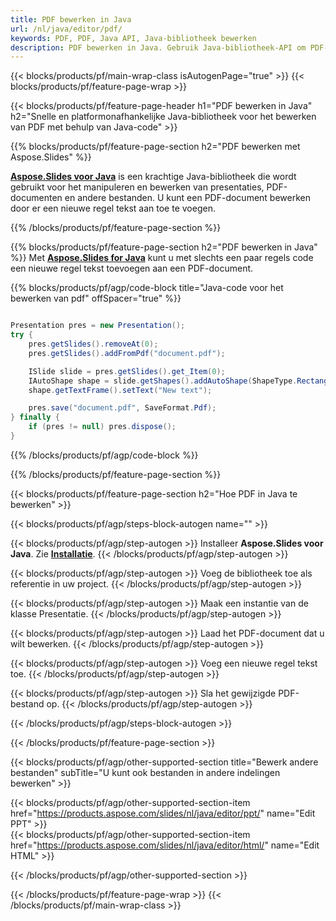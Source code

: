 ```yaml
---
title: PDF bewerken in Java
url: /nl/java/editor/pdf/
keywords: PDF, PDF, Java API, Java-bibliotheek bewerken
description: PDF bewerken in Java. Gebruik Java-bibliotheek-API om PDF-document te bewerken
---
```


{{< blocks/products/pf/main-wrap-class isAutogenPage="true" >}}
{{< blocks/products/pf/feature-page-wrap >}}

{{< blocks/products/pf/feature-page-header h1="PDF bewerken in Java" h2="Snelle en platformonafhankelijke Java-bibliotheek voor het bewerken van PDF met behulp van Java-code" >}}

{{% blocks/products/pf/feature-page-section h2="PDF bewerken met Aspose.Slides" %}}

[**Aspose.Slides voor Java**](https://products.aspose.com/slides/nl/java/) is een krachtige Java-bibliotheek die wordt gebruikt voor het manipuleren en bewerken van presentaties, PDF-documenten en andere bestanden. U kunt een PDF-document bewerken door er een nieuwe regel tekst aan toe te voegen. 

{{% /blocks/products/pf/feature-page-section %}}




{{% blocks/products/pf/feature-page-section  h2="PDF bewerken in Java" %}}
Met [**Aspose.Slides for Java**](https://products.aspose.com/slides/nl/java/) kunt u met slechts een paar regels code een nieuwe regel tekst toevoegen aan een PDF-document.

{{% blocks/products/pf/agp/code-block title="Java-code voor het bewerken van pdf" offSpacer="true" %}}
```java

Presentation pres = new Presentation();
try {
    pres.getSlides().removeAt(0);
    pres.getSlides().addFromPdf("document.pdf");

    ISlide slide = pres.getSlides().get_Item(0);
    IAutoShape shape = slide.getShapes().addAutoShape(ShapeType.Rectangle, 10, 10, 100, 50);
    shape.getTextFrame().setText("New text");

    pres.save("document.pdf", SaveFormat.Pdf);
} finally {
    if (pres != null) pres.dispose();
}
```
{{% /blocks/products/pf/agp/code-block %}}

{{% /blocks/products/pf/feature-page-section %}}




{{< blocks/products/pf/feature-page-section  h2="Hoe PDF in Java te bewerken" >}}


{{< blocks/products/pf/agp/steps-block-autogen name="" >}}


{{< blocks/products/pf/agp/step-autogen >}}
Installeer **Aspose.Slides voor Java**. Zie [**Installatie**](https://docs.aspose.com/slides/java/installation/).
{{< /blocks/products/pf/agp/step-autogen >}}

{{< blocks/products/pf/agp/step-autogen >}}
Voeg de bibliotheek toe als referentie in uw project.
{{< /blocks/products/pf/agp/step-autogen >}}

{{< blocks/products/pf/agp/step-autogen >}}
Maak een instantie van de klasse Presentatie.
{{< /blocks/products/pf/agp/step-autogen >}}

{{< blocks/products/pf/agp/step-autogen >}}
Laad het PDF-document dat u wilt bewerken.
{{< /blocks/products/pf/agp/step-autogen >}}

{{< blocks/products/pf/agp/step-autogen >}}
Voeg een nieuwe regel tekst toe.
{{< /blocks/products/pf/agp/step-autogen >}}

{{< blocks/products/pf/agp/step-autogen >}}
Sla het gewijzigde PDF-bestand op.
{{< /blocks/products/pf/agp/step-autogen >}}


{{< /blocks/products/pf/agp/steps-block-autogen >}}


{{< /blocks/products/pf/feature-page-section >}}




{{< blocks/products/pf/agp/other-supported-section title="Bewerk andere bestanden" subTitle="U kunt ook bestanden in andere indelingen bewerken" >}}

{{< blocks/products/pf/agp/other-supported-section-item href="https://products.aspose.com/slides/nl/java/editor/ppt/" name="Edit PPT" >}}    
{{< blocks/products/pf/agp/other-supported-section-item href="https://products.aspose.com/slides/nl/java/editor/html/" name="Edit HTML" >}}  



{{< /blocks/products/pf/agp/other-supported-section >}}

{{< /blocks/products/pf/feature-page-wrap >}}
{{< /blocks/products/pf/main-wrap-class >}}
